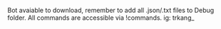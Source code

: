 Bot avaiable to download, remember to add all .json/.txt files to Debug folder.
All commands are accessible via !commands.
ig: trkang_
